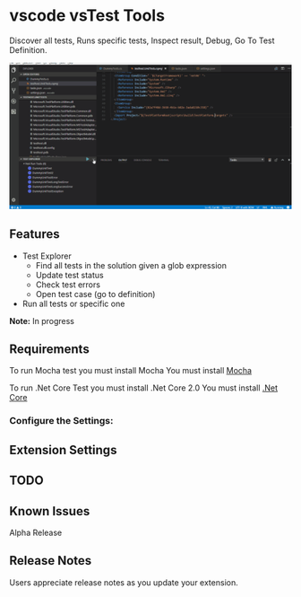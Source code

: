 # vscode vsTest Tools

Discover all tests, Runs specific tests, Inspect result, Debug, Go To Test Definition.

![Alt Text](resources/functionalities.gif)

## Features

* Test Explorer
    * Find all tests in the solution given a glob expression
    * Update test status
    * Check test errors
    * Open test case (go to definition)
* Run all tests or specific one

**Note:** In progress


## Requirements

To run Mocha test you must install Mocha
You must install [Mocha](https://mochajs.org/#installation)

To run .Net Core Test you must install .Net Core 2.0
You must install [.Net Core](https://mochajs.org/#installation)

### Configure the Settings:



## Extension Settings


## TODO


## Known Issues

Alpha Release

## Release Notes

Users appreciate release notes as you update your extension.

